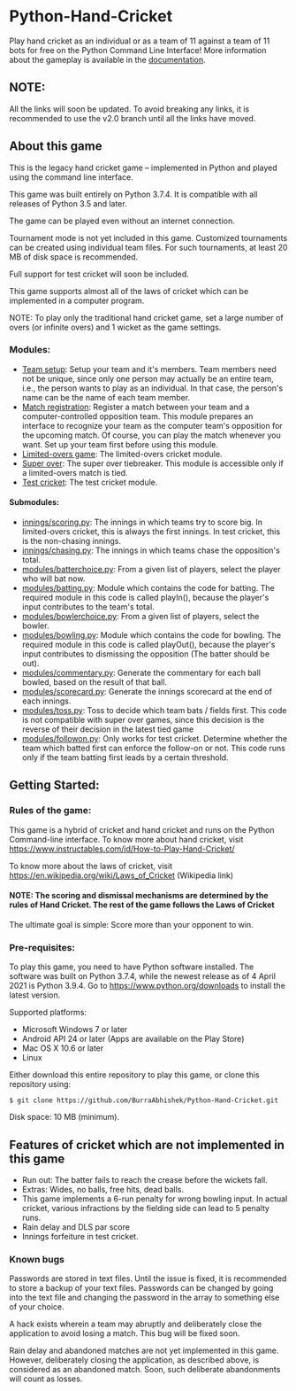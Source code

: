 # Python-Hand-Cricket
Play hand cricket as an individual or as a team of 11 against a team of 11 bots for free on the Python Command Line Interface! More information about the gameplay is available in the [documentation](https://github.com/BurraAbhishek/Python-Hand-Cricket/blob/main/docs/Hand%20Cricket%20Python%20App%20Documentation.pdf).

## NOTE:

All the links will soon be updated. To avoid breaking any links, it is recommended to use the v2.0 branch until all the links have moved.

## About this game

This is the legacy hand cricket game – implemented in Python and played using the command line interface.

This game was built entirely on Python 3.7.4. It is compatible with all releases of Python 3.5 and later.

The game can be played even without an internet connection.

Tournament mode is not yet included in this game. Customized tournaments can be created using individual team files. For such tournaments, at least 20 MB of disk space is recommended.

Full support for test cricket will soon be included.

This game supports almost all of the laws of cricket which can be implemented in a computer program.

NOTE: To play only the traditional hand cricket game, set a large number of overs (or infinite overs) and 1 wicket as the game settings.

### Modules:
- [Team setup](https://github.com/BurraAbhishek/Python-Hand-Cricket/blob/main/setupateam.py): Setup your team and it's members. Team members need not be unique, since only one person may actually be an entire team, i.e., the person wants to play as an individual. In that case, the person's name can be the name of each team member.
- [Match registration](https://github.com/BurraAbhishek/Python-Hand-Cricket/blob/main/registerformatch.py): Register a match between your team and a computer-controlled opposition team. This module prepares an interface to recognize your team as the computer team's opposition for the upcoming match. Of course, you can play the match whenever you want. Set up your team first before using this module.
- [Limited-overs game](https://github.com/BurraAbhishek/Python-Hand-Cricket/blob/main/handcricketgame.py): The limited-overs cricket module. 
- [Super over](https://github.com/BurraAbhishek/Python-Hand-Cricket/blob/main/handcricketgamesuperover.py): The super over tiebreaker. This module is accessible only if a limited-overs match is tied.
- [Test cricket](https://github.com/BurraAbhishek/Python-Hand-Cricket/blob/main/handcricketgametestcricket.py): The test cricket module. 
#### Submodules:
- [innings/scoring.py](https://github.com/BurraAbhishek/Python-Hand-Cricket/blob/main/innings/scoring.py): The innings in which teams try to score big. In limited-overs cricket, this is always the first innings. In test cricket, this is the non-chasing innings.
- [innings/chasing.py](https://github.com/BurraAbhishek/Python-Hand-Cricket/blob/main/innings/chasing.py): The innings in which teams chase the opposition's total.
- [modules/batterchoice.py](https://github.com/BurraAbhishek/Python-Hand-Cricket/blob/main/modules/batterchoice.py): From a given list of players, select the player who will bat now.
- [modules/batting.py](https://github.com/BurraAbhishek/Python-Hand-Cricket/blob/main/modules/batting.py): Module which contains the code for batting. The required module in this code is called playIn(), because the player's input contributes to the team's total.
- [modules/bowlerchoice.py](https://github.com/BurraAbhishek/Python-Hand-Cricket/blob/main/modules/bowlerchoice.py): From a given list of players, select the bowler.
- [modules/bowling.py](https://github.com/BurraAbhishek/Python-Hand-Cricket/blob/main/modules/bowling.py): Module which contains the code for bowling. The required module in this code is called playOut(), because the player's input contributes to dismissing the opposition (The batter should be out).
- [modules/commentary.py](https://github.com/BurraAbhishek/Python-Hand-Cricket/blob/main/modules/commentary.py): Generate the commentary for each ball bowled, based on the result of that ball.
- [modules/scorecard.py](https://github.com/BurraAbhishek/Python-Hand-Cricket/blob/main/modules/scorecard.py): Generate the innings scorecard at the end of each innings.
- [modules/toss.py](https://github.com/BurraAbhishek/Python-Hand-Cricket/blob/main/modules/toss.py): Toss to decide which team bats / fields first. This code is not compatible with super over games, since this decision is the reverse of their decision in the latest tied game
- [modules/followon.py](https://github.com/BurraAbhishek/Python-Hand-Cricket/blob/main/modules/followon.py): Only works for test cricket. Determine whether the team which batted first can enforce the follow-on or not. This code runs only if the team batting first leads by a certain threshold.

## Getting Started:
### Rules of the game:
This game is a hybrid of cricket and hand cricket and runs on the Python Command-line interface. To know more about hand cricket, visit https://www.instructables.com/id/How-to-Play-Hand-Cricket/

To know more about the laws of cricket, visit https://en.wikipedia.org/wiki/Laws_of_Cricket (Wikipedia link)

#### NOTE: The scoring and dismissal mechanisms are determined by the rules of Hand Cricket. The rest of the game follows the Laws of Cricket

The ultimate goal is simple: Score more than your opponent to win.
### Pre-requisites:
To play this game, you need to have Python software installed. The software was built on Python 3.7.4, while the newest release as of 4 April 2021 is Python 3.9.4. Go to https://www.python.org/downloads to install the latest version.

Supported platforms:
-	Microsoft Windows 7 or later
-	Android API 24 or later (Apps are available on the Play Store)
-	Mac OS X 10.6 or later
-	Linux 

Either download this entire repository to play this game, or clone this repository using:

```
$ git clone https://github.com/BurraAbhishek/Python-Hand-Cricket.git
```

Disk space: 10 MB (minimum).

## Features of cricket which are not implemented in this game
- Run out: The batter fails to reach the crease before the wickets fall.
- Extras: Wides, no balls, free hits, dead balls. 
- This game implements a 6-run penalty for wrong bowling input. In actual cricket, various infractions by the fielding side can lead to 5 penalty runs.
- Rain delay and DLS par score
- Innings forfeiture in test cricket.

### Known bugs

Passwords are stored in text files. Until the issue is fixed, it is recommended to store a backup of your text files. Passwords can be changed by going into the text file and changing the password in the array to something else of your choice.

A hack exists wherein a team may abruptly and deliberately close the application to avoid losing a match. This bug will be fixed soon. 

Rain delay and abandoned matches are not yet implemented in this game. However, deliberately closing the application, as described above, is considered as an abandoned match. Soon, such deliberate abandonments will count as losses.
